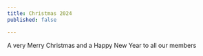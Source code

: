 ```yaml
---
title: Christmas 2024
published: false

---
```


A very Merry Christmas and a Happy New Year to all our members
